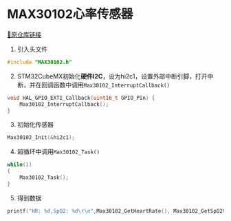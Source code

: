 # MAX30102心率传感器

[🔗原仓库链接](https://github.com/lamik/MAX30102_STM32_HAL)

1.  引入头文件

```c
#include "MAX30102.h"
```

2.  STM32CubeMX初始化**硬件I2C**，设为hi2c1，设置外部中断引脚，打开中断，并在回调函数中调用`Max30102_InterruptCallback()`

```c
void HAL_GPIO_EXTI_Callback(uint16_t GPIO_Pin) {
	Max30102_InterruptCallback();
}
```

3.  初始化传感器

```c
Max30102_Init(&hi2c1);
```

4.  超循环中调用`Max30102_Task()`

```c
while(1)
{
    Max30102_Task();
}
```

5.  得到数据

```c
printf("HR: %d,SpO2: %d\r\n",Max30102_GetHeartRate(), Max30102_GetSpO2Value());
```